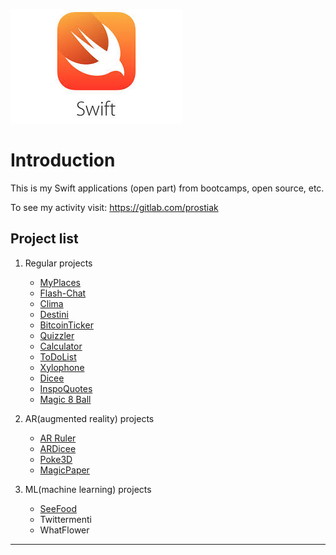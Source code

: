 ![swift_pic](img/swift.jpeg)

# Introduction                  

This is my Swift applications (open part) from bootcamps, open source, etc.

To see my activity visit: https://gitlab.com/prostiak        
        
     


**Project list**
---

1. Regular projects

    + [MyPlaces](https://github.com/prostiak/Swift/blob/master/Other%20projects/MyPlaces/README.md)        
    + [Flash-Chat](https://github.com/prostiak/Swift/blob/master/Boootcamp%20projects/Flash-Chat/README.md)    
    + [Clima](https://github.com/prostiak/Swift/blob/master/Boootcamp%20projects/Clima/README.md)
    + [Destini](https://github.com/prostiak/Swift/blob/master/Boootcamp%20projects/Destini/README.md)
    + [BitcoinTicker](https://github.com/prostiak/Swift/blob/master/Boootcamp%20projects/BitcoinTicker/README.md)
    + [Quizzler](https://github.com/prostiak/Swift/blob/master/Boootcamp%20projects/Quizzler/README.md)
    + [Calculator](https://github.com/prostiak/Swift/blob/master/Boootcamp%20projects/Calculator/README.md)
    + [ToDoList](https://github.com/prostiak/Swift/blob/master/Boootcamp%20projects/ToDoList/README.md)
    + [Xylophone](https://github.com/prostiak/Swift/blob/master/Boootcamp%20projects/Xylophone/README.md)
    + [Dicee](https://github.com/prostiak/Swift/blob/master/Boootcamp%20projects/Dicee/README.md)
    + [InspoQuotes](https://github.com/prostiak/Swift/blob/master/Boootcamp%20projects/InspoQuotes/README.md)
    + [Magic 8 Ball](https://github.com/prostiak/Swift/blob/master/Boootcamp%20projects/Magic%208%20Ball/README.md)

2. AR(augmented reality) projects

    + [AR Ruler](https://github.com/prostiak/Swift/blob/master/Boootcamp%20projects/AR%20Ruler/README.md)
    + [ARDicee](https://github.com/prostiak/Swift/blob/master/Boootcamp%20projects/ARDicee/README.md)
    + [Poke3D](https://github.com/prostiak/Swift/blob/master/Boootcamp%20projects/Poke3D/README.md)
    + [MagicPaper](https://github.com/prostiak/Swift/blob/master/Boootcamp%20projects/MagicPaper/README.md)

3. ML(machine learning) projects

    + [SeeFood](https://github.com/prostiak/Swift/blob/master/Boootcamp%20projects/SeeFood/README.md)
    + Twittermenti
    + WhatFlower


---


